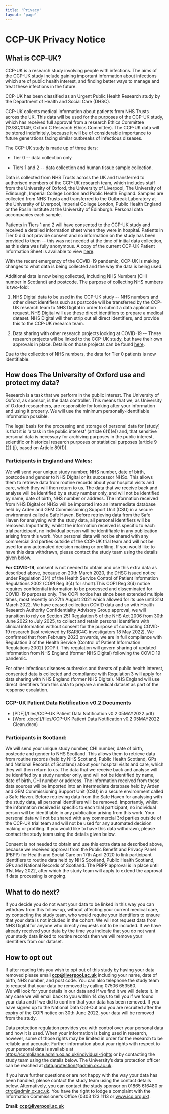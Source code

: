 ```yaml
---
title: 'Privacy'
layout: 'page'
---
```


# CCP-UK Privacy Notice

## What is CCP-UK?

CCP-UK is a research study involving people with infections. The aims of
the CCP-UK study include gaining important information about infections
which are of public health interest, and finding better ways to manage
and treat these infections in the future.

CCP-UK has been classified as an Urgent Public Health Research study by
the Department of Health and Social Care (DHSC).

CCP-UK collects medical information about patients from NHS Trusts
across the UK. This data will be used for the purposes of the CCP-UK
study, which has received full approval from a research Ethics Committee
(13/SC/0149, Oxford C Research Ethics Committee). The CCP-UK data will
be stored indefinitely, because it will be of considerable importance to
future generations facing similar outbreaks of infectious diseases.

The CCP-UK study is made up of three tiers:

-   Tier 0 -- data collection only

-   Tiers 1 and 2 -- data collection and human tissue sample collection.

Data is collected from NHS Trusts across the UK and transferred to
authorised members of the CCP-UK research team, which includes staff
from the University of Oxford, the University of Liverpool, The
University of Edinburgh, Imperial College London and Public Health
England. Samples are collected from NHS Trusts and transferred to the
Outbreak Laboratory at the University of Liverpool, Imperial College
London, Public Health England or the Roslin Institute at the University
of Edinburgh. Personal data accompanies each sample.

Patients in Tiers 1 and 2 will have consented to the CCP-UK study and
received a detailed information sheet when they were in hospital.
Patients in Tier 0 did not provide consent and no information on the
study has been provided to them -- this was not needed at the time of
initial data collection, as this data was fully anonymous. A copy of the
current CCP-UK Patient Information Sheet is available to view 
[here](https://isaric4c.net/setup).

With the recent emergency of the COVID-19 pandemic, CCP-UK is making
changes to what data is being collected and the way the data is being
used.

Additional data is now being collected, including NHS Numbers (CHI
number in Scotland) and postcode. The purpose of collecting NHS numbers
is two-fold:

1)  NHS Digital data to be used in the CCP-UK study -- NHS numbers and
    other direct identifiers such as postcode will be transferred by the
    CCP-UK research team to NHS Digital in order to submit a data
    application request. NHS Digital will use these direct identifiers
    to prepare a medical dataset. NHS Digital will then strip out all
    direct identifiers, and provide this to the CCP-UK research team.

2)  Data sharing with other research projects looking at COVID-19 --
    These research projects will be linked to the CCP-UK study, but have
    their own approvals in place. Details on those projects can be found
    [here](https://isaric4c.net/sample_access).

Due to the collection of NHS numbers, the data for Tier 0 patients is
now identifiable.

## How does The University of Oxford use and protect my data?

Research is a task that we perform in the public interest. The
University of Oxford, as sponsor, is the data controller. This means
that we, as University of Oxford researchers, are responsible for
looking after your information and using it properly. We will use the
minimum personally-identifiable information possible.

The legal basis for the processing and storage of personal data for
\[study\] is that it is 'a task in the public interest' (article
6(1)(e)) and, that sensitive personal data is necessary for archiving
purposes in the public interest, scientific or historical research
purposes or statistical purposes (article 9 (2) (j), based on Article
89(1)).

### Participants in England and Wales:

We will send your unique study number, NHS number, date of birth, 
postcode and gender to NHS Digital or its successor NHSx. This allows
them to retrieve data from routine records about your hospital visits 
and care, which they will then return to us. The data that we receive 
back and analyse will be identified by a study number only, and will 
not be identified by name, date of birth, NHS number or address. The 
information received from NHS Digital or NHSx will be imported into an 
intermediate database held by Arden and GEM Commissioning Support Unit (CSU)
in a secure environment called a Safe Haven. Before retrieving data from
the Safe Haven for analysing with the study data, all personal identifiers
will be removed. Importantly, whilst the information received is specific 
to each trial participant, no individual person will be identifiable in
any publication arising from this work. Your personal data will not be 
shared with any commercial 3rd parties outside of the CCP-UK trial team and will not
be used for any automated decision making or profiling. If you would like 
to have this data withdrawn, please contact the study team using the details given below.

**For COVID-19**, consent is not needed to obtain and use this extra data as described above, because on 20th March 2020, the DHSC issued notice under Regulation 3(4) of the Health Service Control of Patient Information Regulations 2002 (COPI Reg 3(4) for short).This COPI Reg 3(4) notice requires confidential information to be processed and disseminated for COVID-19 purposes only. The COPI notice has since been extended multiple times, most recently on 27th August 2021 which allowed for its use until 31st March 2022. We have ceased collection COVID data and so with Health Research Authority Confidentiality Advisory Group approval, we will transition to rely on Section 251 Regulation 5 of the NHS Act 2006 from 30th June 2022 to July 2025, to collect and retain personal identifiers with clinical information without consent for the purpose of conducting COVID-19 research (last reviewed by ISARIC4C investigators 18 May 2022). We confirmed that from February 2023 onwards, we are in full compliance with Regulation 3 of the Health Service (Control of Patient Information Regulations 2002) (COPI). This regulation will govern sharing of updated information from NHS England (former NHS Digital) following the COVID 19 pandemic.

For other infectious diseases outbreaks and threats of public health interest, consented data is collected and compliance with Regulation 3 will apply for data sharing with NHS England (former NHS Digital). NHS England will use direct identifiers from this data to prepare a medical dataset as part of the response escalation.

### CCP-UK Patient Data Notification v0.2 Documents
* [PDF](/files/CCP-UK Patient Data Notification v0.2 05MAY2022.pdf)
* [Word .docx](/files/CCP-UK Patient Data Notification v0.2 05MAY2022 Clean.docx)

### Participants in Scotland:

We will send your unique study number, CHI number, date of birth, postcode 
and gender to NHS Scotland. This allows them to retrieve data from routine 
records (held by NHS Scotland, Public Health Scotland, GPs and National 
Records of Scotland) about your hospital visits and care, which they will 
then return to us. The data that we receive back and analyse will be identified
by a study number only, and will not be identified by name, date of birth, 
CHI number or address. The information received from these data sources will 
be imported into an intermediate database held by Arden and 
GEM Commissioning Support Unit (CSU) in a secure environment called a Safe Haven. 
Before retrieving data from the Safe Haven for analysing with the study data, 
all personal identifiers will be removed. Importantly, whilst the information 
received is specific to each trial participant, no individual person will be
identifiable in any publication arising from this work. Your personal data will
not be shared with any commercial 3rd parties outside of the CCP-UK trial team and will not 
be used for any automated decision making or profiling. If you would like to have
this data withdrawn, please contact the study team using the details given below.

Consent is not needed to obtain and use this extra data as described above, 
because we received approval from the Public Benefit and Privacy Panel (PBPP) 
for Health and Social Care on 17th April 2020 to link participant identifiers 
to routine data held by NHS Scotland, Public Health Scotland, GPs and National 
Records of Scotland. The PBPP approval is in place until 31st May 2022, after 
which the study team will apply to extend the approval if data processing is ongoing.

## What to do next?

If you decide you do not want your data to be linked in this way you can withdraw 
from this follow-up, without affecting your current medical care, by contacting 
the study team, who would require your identifiers to ensure that your data is 
not included in the cohort. We will not request data from NHS Digital for anyone 
who directly requests not to be included. If we have already received your data by 
the time you indicate that you do not want your study data linked to routine records 
then we will remove your identifiers from our dataset.

## How to opt out
If after reading this you wish to opt out of this study by having your data removed please email **[ccp@liverpool.ac.uk](mailto:ccp@liverpool.ac.uk)** including your name, date of birth, NHS number, and post code.
You can also telephone the study team to request that your data be removed by calling 07506 653560.  
We will look for your details in our data and if we find it we will delete it. In any case we will email back to you within 14 days to tell you if we found your data and if we did to confirm that your data has been removed.
If you have signed up to the National Data Opt-Out and you are recruited after the expiry of the COPI notice on 30th June 2022, your data will be removed from the study.

Data protection regulation provides you with control over your personal data and 
how it is used. When your information is being used in research, however, some of
those rights may be limited in order for the research to be reliable and accurate. 
Further information about your rights with respect to your personal data is 
available at https://compliance.admin.ox.ac.uk/individual-rights or by contacting 
the study team using the details below. The University’s data protection officer 
can be reached at data.protection@admin.ox.ac.uk.

If you have further questions or are not happy with the way your data has been handled, 
please contact the study team using the contact details below. Alternatively, 
you can contact the study sponsor on 01865 616480 or ctrg@admin.ox.ac.uk. 
You have the right to lodge a complaint with the Information Commissioner’s Office 
(0303 123 1113 or www.ico.org.uk).

**Email: [ccp@liverpool.ac.uk](mailto:ccp@liverpool.ac.uk)**

